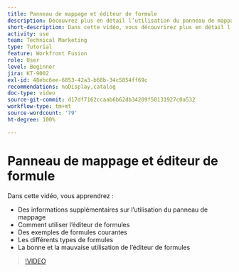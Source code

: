 ```yaml
---
title: Panneau de mappage et éditeur de formule
description: Découvrez plus en détail l’utilisation du panneau de mappage, l’éditeur de formules et des exemples de formules courantes dans  [!DNL Adobe Workfront Fusion].
short-description: Dans cette vidéo, vous découvrirez plus en détail l’utilisation du panneau de mappage et de l’éditeur de formule.
activity: use
team: Technical Marketing
type: Tutorial
feature: Workfront Fusion
role: User
level: Beginner
jira: KT-9002
exl-id: 48ebc6ee-6853-42a3-b68b-34c5854ff69c
recommendations: noDisplay,catalog
doc-type: video
source-git-commit: d17df7162ccaab6b62db34209f50131927c0a532
workflow-type: tm+mt
source-wordcount: '79'
ht-degree: 100%

---
```


# Panneau de mappage et éditeur de formule

Dans cette vidéo, vous apprendrez :

* Des informations supplémentaires sur l’utilisation du panneau de mappage
* Comment utiliser l’éditeur de formules
* Des exemples de formules courantes
* Les différents types de formules
* La bonne et la mauvaise utilisation de l’éditeur de formules

>[!VIDEO](https://video.tv.adobe.com/v/335262/?quality=12&learn=on&enablevpops)
